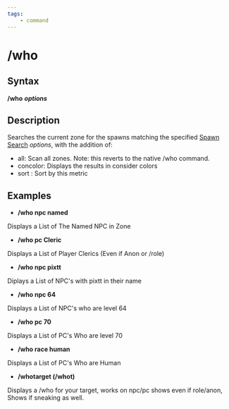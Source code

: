 ```yaml
---
tags:
    - command
---
```

# /who

## Syntax

**/who** _**options**_

## Description

Searches the current zone for the spawns matching the specified [Spawn Search](../../reference/general/spawn-search.md) _options_, with the addition of:

* all: Scan all zones. Note: this reverts to the native /who command.
* concolor: Displays the results in consider colors
* sort \: Sort by this metric

## Examples

* **/who npc named**

Displays a List of The Named NPC in Zone

* **/who pc Cleric**

Displays a List of Player Clerics (Even if Anon or /role)

* **/who npc pixtt**

Diplays a List of NPC's with pixtt in their name

* **/who npc 64**

Displays a List of NPC's who are level 64

* **/who pc 70**

Displays a List of PC's Who are level 70

* **/who race human**

Displays a List of PC's Who are Human

* **/whotarget (/whot)**

Displays a /who for your target, works on npc/pc shows even if role/anon, Shows if sneaking as well.

